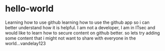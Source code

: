 # hello-world
Learning how to use github
learning how to use the github app so i can better understand how it is helpful.  I am not a developer, I am in ITsec and would like to learn how to secure content on github better.
so lets try adding some content that i might not want to share with everyone in the world...vandelay123

